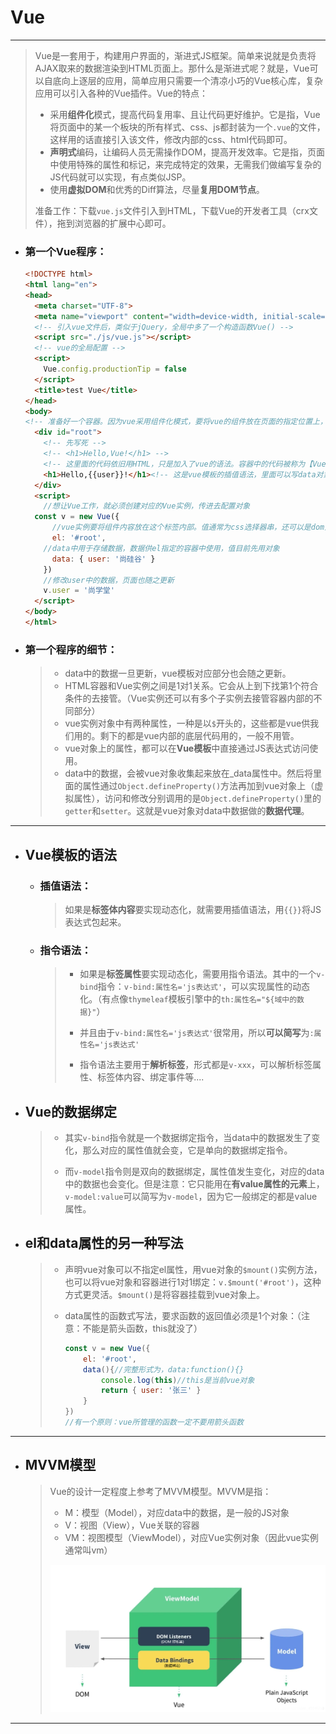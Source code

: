# Vue

------

> Vue是一套用于，构建用户界面的，渐进式JS框架。简单来说就是负责将AJAX取来的数据渲染到HTML页面上。那什么是渐进式呢？就是，Vue可以自底向上逐层的应用，简单应用只需要一个清凉小巧的Vue核心库，复杂应用可以引入各种的Vue插件。Vue的特点：
>
> - 采用**组件化**模式，提高代码复用率、且让代码更好维护。它是指，Vue将页面中的某一个板块的所有样式、css、js都封装为一个`.vue`的文件，这样用的话直接引入该文件，修改内部的css、html代码即可。
> - **声明式**编码，让编码人员无需操作DOM，提高开发效率。它是指，页面中使用特殊的属性和标记，来完成特定的效果，无需我们做编写复杂的JS代码就可以实现，有点类似JSP。
> - 使用**虚拟DOM**和优秀的Diff算法，尽量**复用DOM节点**。
>
> 准备工作：下载`vue.js`文件引入到HTML，下载Vue的开发者工具（crx文件），拖到浏览器的扩展中心即可。

- ### 第一个Vue程序：

  ```html
  <!DOCTYPE html>
  <html lang="en">
  <head>
    <meta charset="UTF-8">
    <meta name="viewport" content="width=device-width, initial-scale=1.0">
    <!-- 引入vue文件后，类似于jQuery，全局中多了一个构造函数Vue() -->
    <script src="./js/vue.js"></script>
    <!-- vue的全局配置 -->
    <script>
      Vue.config.productionTip = false
    </script>
    <title>test Vue</title>
  </head>
  <body>
  <!-- 准备好一个容器。因为vue采用组件化模式，要将vue的组件放在页面的指定位置上，所以用div包住指定位置 -->
    <div id="root">
      <!-- 先写死 -->
      <!-- <h1>Hello,Vue!</h1> -->
      <!-- 这里面的代码依旧用HTML，只是加入了vue的语法。容器中的代码被称为【Vue模板】 -->
      <h1>Hello,{{user}}!</h1><!-- 这是vue模板的插值语法，里面可以写data对象的属性，也写JS表达式 -->
    </div>
    <script>
      //想让Vue工作，就必须创建对应的Vue实例，传进去配置对象
  	const v = new Vue({
        //vue实例要将组件内容放在这个标签内部。值通常为css选择器串，还可以是dom对象
        el: '#root',
  	  //data中用于存储数据，数据供el指定的容器中使用，值目前先用对象
        data: { user: '尚硅谷' }
      })
      //修改user中的数据，页面也随之更新
      v.user = '尚学堂'
    </script>
  </body>
  </html>
  ```

- ### 第一个程序的细节：

  > - data中的数据一旦更新，vue模板对应部分也会随之更新。
  > - HTML容器和Vue实例之间是1对1关系。它会从上到下找第1个符合条件的去接管。（Vue实例还可以有多个子实例去接管容器内部的不同部分）
  > - vue实例对象中有两种属性，一种是以`$`开头的，这些都是vue供我们用的。剩下的都是vue内部的底层代码用的，一般不用管。
  > - vue对象上的属性，都可以在**Vue模板**中直接通过JS表达式访问使用。
  > - data中的数据，会被vue对象收集起来放在_data属性中。然后将里面的属性通过`Object.defineProperty()`方法再加到vue对象上（虚拟属性），访问和修改分别调用的是`Object.defineProperty()`里的`getter`和`setter`。这就是vue对象对data中数据做的**数据代理**。

------

- ## Vue模板的语法

  - ### 插值语法：

    > 如果是**标签体内容**要实现动态化，就需要用插值语法，用`{{}}`将JS表达式包起来。

  - ### 指令语法：

    > - 如果是**标签属性**要实现动态化，需要用指令语法。其中的一个`v-bind`指令：`v-bind:属性名='js表达式'`，可以实现属性的动态化。（有点像`thymeleaf`模板引擎中的`th:属性名="${域中的数据}"`）
    >
    > - 并且由于`v-bind:属性名='js表达式'`很常用，所以**可以简写**为`:属性名='js表达式'`
    >
    > - 指令语法主要用于**解析标签**，形式都是`v-xxx`，可以解析标签属性、标签体内容、绑定事件等....

- ## Vue的数据绑定

  > - 其实`v-bind`指令就是一个数据绑定指令，当data中的数据发生了变化，那么对应的属性值就会变，它是单向的数据绑定指令。
  >
  > - 而`v-model`指令则是双向的数据绑定，属性值发生变化，对应的data中的数据也会变化。但是注意：它只能用在**有value属性的元素**上，`v-model:value`可以简写为`v-model`，因为它一般绑定的都是value属性。

- ## el和data属性的另一种写法

  > - 声明vue对象可以不指定el属性，用vue对象的`$mount()`实例方法，也可以将vue对象和容器进行1对1绑定：`v.$mount('#root')`，这种方式更灵活。`$mount()`是将容器挂载到vue对象上。
  >
  > - data属性的函数式写法，要求函数的返回值必须是1个对象：（注意：不能是箭头函数，this就没了）
  >
  >   ```js
  >   const v = new Vue({
  >       el: '#root',
  >       data(){//完整形式为，data:function(){}
  >           console.log(this)//this是当前vue对象
  >           return { user: '张三' }
  >       }
  >   })
  >   //有一个原则：vue所管理的函数一定不要用箭头函数
  >   ```

------

- ## MVVM模型

  > Vue的设计一定程度上参考了MVVM模型。MVVM是指：
  >
  > - M：模型（Model），对应data中的数据，是一般的JS对象
  > - V：视图（View），Vue关联的容器
  > - VM：视图模型（ViewModel），对应Vue实例对象（因此vue实例通常叫vm）
  >
  > ![20200204123438](./assets/20200204123438.png)

------

